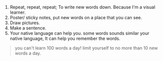 1. Repeat, repeat, repeat; To write new words down. Because I'm a visual learner.
2. Poster/ sticky notes, put new words on a place that you can see.
3. Draw pictures.
4. Make a sentence.
5. Your native language can help you. some words sounds similar your native language, It can help you remember the words.

> you can't learn 100 words a day!
> limit yourself to no more than 10 new words a day.